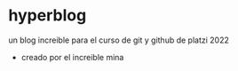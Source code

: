 # hyperblog
un blog increible para el curso de git y github de platzi 2022
* creado por el increible mina